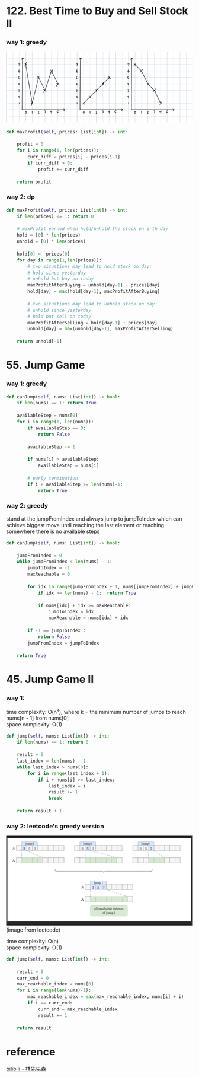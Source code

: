 # 122. Best Time to Buy and Sell Stock II
### way 1: greedy
![](./images/20230306231408.png)
```PYTHON
def maxProfit(self, prices: List[int]) -> int:

    profit = 0
    for i in range(1, len(prices)):
        curr_diff = prices[i] - prices[i-1]
        if curr_diff > 0:
            profit += curr_diff

    return profit
```
### way 2: dp
```PYTHON
def maxProfit(self, prices: List[int]) -> int:
    if len(prices) <= 1: return 0

    # maxProfit earned when hold/unhold the stock on i-th day
    hold = [0] * len(prices)
    unhold = [0] * len(prices)

    hold[0] = -prices[0]
    for day in range(1,len(prices)):
        # two situations may lead to hold stock on day:
        # hold since yesterday
        # unhold but buy on today
        maxProfitAfterBuying = unhold[day-1] - prices[day]
        hold[day] = max(hold[day-1], maxProfitAfterBuying)

        # two situations may lead to unhold stock on day:
        # unhold since yesterday
        # hold but sell on today
        maxProfitAfterSelling = hold[day-1] + prices[day] 
        unhold[day] = max(unhold[day-1], maxProfitAfterSelling)

    return unhold[-1]
```

# 55. Jump Game
### way 1: greedy
```PYTHON
def canJump(self, nums: List[int]) -> bool:
    if len(nums) == 1: return True
    
    availableStep = nums[0]
    for i in range(1, len(nums)):
        if availableStep == 0:
            return False

        availableStep -= 1

        if nums[i] > availableStep:
            availableStep = nums[i]

        # early termination
        if i + availableStep >= len(nums)-1:
            return True
```
### way 2: greedy
stand at the jumpFromIndex and always jump to jumpToIndex which can achieve biggest move until reaching the last element or reaching somewhere there is no available steps
```PYTHON
def canJump(self, nums: List[int]) -> bool:

    jumpFromIndex = 0 
    while jumpFromIndex < len(nums) - 1:
        jumpToIndex = -1
        maxReachable = 0

        for idx in range(jumpFromIndex + 1, nums[jumpFromIndex] + jumpFromIndex + 1 ):
            if idx >= len(nums) - 1:  return True
            
            if nums[idx] + idx >= maxReachable:
                jumpToIndex = idx
                maxReachable = nums[idx] + idx

        if -1 == jumpToIndex :
            return False
        jumpFromIndex = jumpToIndex

    return True
```

# 45. Jump Game II
### way 1: 
time complexity: O(n<sup>k</sup>), where k = the minimum number of jumps to reach nums[n - 1] from nums[0]\
space complexity: O(1)
```PYTHON
def jump(self, nums: List[int]) -> int:
    if len(nums) == 1: return 0

    result = 0
    last_index = len(nums) - 1
    while last_index > nums[0]:
        for i in range(last_index + 1):
            if i + nums[i] >= last_index:
                last_index = i
                result += 1
                break

    return result + 1
```
### way 2: leetcode's greedy version
![](./images/20230307114944.png)(image from leetcode)

time complexity: O(n)\
space complexity: O(1)
```PYTHON
def jump(self, nums: List[int]) -> int:
    
    result = 0
    curr_end = 0
    max_reachable_index = nums[0]
    for i in range(len(nums)-1):
        max_reachable_index = max(max_reachable_index, nums[i] + i)
        if i == curr_end:
            curr_end = max_reachable_index
            result += 1
    
    return result
```

# reference
[bilibili - 林先先森](https://www.bilibili.com/video/BV1HY4y1S7WB/?spm_id_from=333.337.search-card.all.click&vd_source=acc545154bc52bac86d7eca5cf3da83e)
